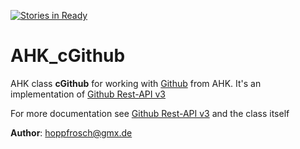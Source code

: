 [![Stories in Ready](https://badge.waffle.io/hoppfrosch/AHK_Windy.png?label=ready&title=Ready)](https://waffle.io/hoppfrosch/AHK_cGithub)
# AHK_cGithub

AHK class **cGithub** for working with [Github](https://github.com/) from AHK. It's an implementation of [Github Rest-API v3](https://developer.github.com/v3/)

For more documentation see [Github Rest-API v3](https://developer.github.com/v3/) and the class itself

**Author**: [hoppfrosch@gmx.de](mailto:hoppfrosch@gmx.de)
